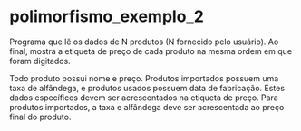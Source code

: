 # polimorfismo_exemplo_2

Programa que lê os dados de N produtos (N fornecido pelo usuário). Ao final, mostra a etiqueta de preço de cada produto na mesma ordem em que foram digitados.

Todo produto possui nome e preço. Produtos importados possuem uma taxa de alfândega, e produtos usados possuem data de fabricação. Estes dados específicos devem ser
acrescentados na etiqueta de preço. Para produtos importados, a taxa e alfândega deve ser acrescentada ao preço final do produto.
